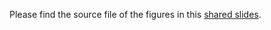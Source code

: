 Please find the source file of the figures in this [shared slides](https://docs.google.com/presentation/d/1BImtt2PRaECegRikXeikU8zFnqX7n_-G7T3UPwZ2SQY/edit?usp=sharing).
